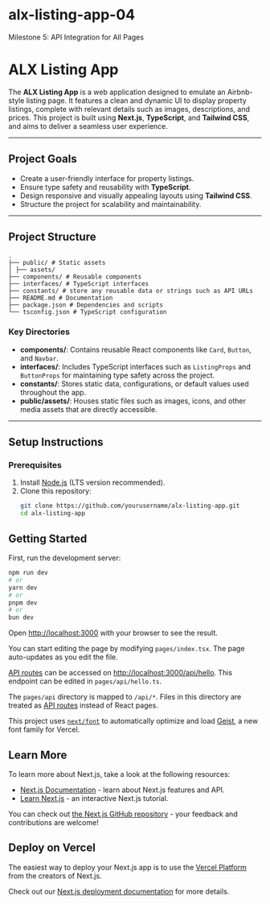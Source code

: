 # alx-listing-app-04

Milestone 5: API Integration for All Pages

# **ALX Listing App**

The **ALX Listing App** is a web application designed to emulate an Airbnb-style listing page. It features a clean and dynamic UI to display property listings, complete with relevant details such as images, descriptions, and prices. This project is built using **Next.js**, **TypeScript**, and **Tailwind CSS**, and aims to deliver a seamless user experience.

---

## **Project Goals**

- Create a user-friendly interface for property listings.
- Ensure type safety and reusability with **TypeScript**.
- Design responsive and visually appealing layouts using **Tailwind CSS**.
- Structure the project for scalability and maintainability.

---

## **Project Structure**

```
.
├── public/ # Static assets
│ ├── assets/
├── components/ # Reusable components
├── interfaces/ # TypeScript interfaces
├── constants/ # store any reusable data or strings such as API URLs
├── README.md # Documentation
├── package.json # Dependencies and scripts
└── tsconfig.json # TypeScript configuration

```

### **Key Directories**

- **components/**: Contains reusable React components like `Card`, `Button`, and `Navbar`.
- **interfaces/**: Includes TypeScript interfaces such as `ListingProps` and `ButtonProps` for maintaining type safety across the project.
- **constants/**: Stores static data, configurations, or default values used throughout the app.
- **public/assets/**: Houses static files such as images, icons, and other media assets that are directly accessible.

---

## **Setup Instructions**

### **Prerequisites**

1. Install [Node.js](https://nodejs.org/) (LTS version recommended).
2. Clone this repository:
   ```bash
   git clone https://github.com/yourusername/alx-listing-app.git
   cd alx-listing-app
   ```

## Getting Started

First, run the development server:

```bash
npm run dev
# or
yarn dev
# or
pnpm dev
# or
bun dev
```

Open [http://localhost:3000](http://localhost:3000) with your browser to see the result.

You can start editing the page by modifying `pages/index.tsx`. The page auto-updates as you edit the file.

[API routes](https://nextjs.org/docs/pages/building-your-application/routing/api-routes) can be accessed on [http://localhost:3000/api/hello](http://localhost:3000/api/hello). This endpoint can be edited in `pages/api/hello.ts`.

The `pages/api` directory is mapped to `/api/*`. Files in this directory are treated as [API routes](https://nextjs.org/docs/pages/building-your-application/routing/api-routes) instead of React pages.

This project uses [`next/font`](https://nextjs.org/docs/pages/building-your-application/optimizing/fonts) to automatically optimize and load [Geist](https://vercel.com/font), a new font family for Vercel.

## Learn More

To learn more about Next.js, take a look at the following resources:

- [Next.js Documentation](https://nextjs.org/docs) - learn about Next.js features and API.
- [Learn Next.js](https://nextjs.org/learn-pages-router) - an interactive Next.js tutorial.

You can check out [the Next.js GitHub repository](https://github.com/vercel/next.js) - your feedback and contributions are welcome!

## Deploy on Vercel

The easiest way to deploy your Next.js app is to use the [Vercel Platform](https://vercel.com/new?utm_medium=default-template&filter=next.js&utm_source=create-next-app&utm_campaign=create-next-app-readme) from the creators of Next.js.

Check out our [Next.js deployment documentation](https://nextjs.org/docs/pages/building-your-application/deploying) for more details.
